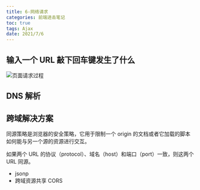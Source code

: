```yaml
---
title: 6-网络请求
categories: 前端进击笔记
toc: true
tags: Ajax
date: 2021/7/6
---
```


## 输入一个 URL 敲下回车键发生了什么

<!-- more -->

![页面请求过程](./enter-url.png)

## DNS 解析

## 跨域解决方案

同源策略是浏览器的安全策略，它用于限制一个 origin 的文档或者它加载的脚本如何能与另一个源的资源进行交互。

如果两个 URL 的协议（protocol）、域名（host）和端口（port）一致，则这两个 URL 同源。

- jsonp
- 跨域资源共享 CORS
